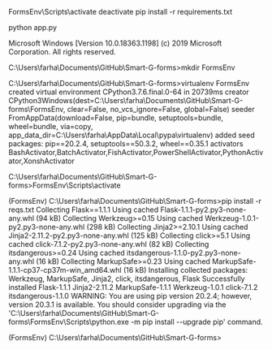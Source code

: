FormsEnv\Scripts\activate
deactivate
pip install -r requirements.txt

python app.py


Microsoft Windows [Version 10.0.18363.1198]
(c) 2019 Microsoft Corporation. All rights reserved.

C:\Users\farha\Documents\GitHub\Smart-G-forms>mkdir FormsEnv

C:\Users\farha\Documents\GitHub\Smart-G-forms>virtualenv FormsEnv
created virtual environment CPython3.7.6.final.0-64 in 20739ms
  creator CPython3Windows(dest=C:\Users\farha\Documents\GitHub\Smart-G-forms\FormsEnv, clear=False, no_vcs_ignore=False, global=False)
  seeder FromAppData(download=False, pip=bundle, setuptools=bundle, wheel=bundle, via=copy, app_data_dir=C:\Users\farha\AppData\Local\pypa\virtualenv)
    added seed packages: pip==20.2.4, setuptools==50.3.2, wheel==0.35.1
  activators BashActivator,BatchActivator,FishActivator,PowerShellActivator,PythonActivator,XonshActivator

C:\Users\farha\Documents\GitHub\Smart-G-forms>FormsEnv\Scripts\activate

(FormsEnv) C:\Users\farha\Documents\GitHub\Smart-G-forms>pip install -r reqs.txt
Collecting Flask==1.1.1
  Using cached Flask-1.1.1-py2.py3-none-any.whl (94 kB)
Collecting Werkzeug>=0.15
  Using cached Werkzeug-1.0.1-py2.py3-none-any.whl (298 kB)
Collecting Jinja2>=2.10.1
  Using cached Jinja2-2.11.2-py2.py3-none-any.whl (125 kB)
Collecting click>=5.1
  Using cached click-7.1.2-py2.py3-none-any.whl (82 kB)
Collecting itsdangerous>=0.24
  Using cached itsdangerous-1.1.0-py2.py3-none-any.whl (16 kB)
Collecting MarkupSafe>=0.23
  Using cached MarkupSafe-1.1.1-cp37-cp37m-win_amd64.whl (16 kB)
Installing collected packages: Werkzeug, MarkupSafe, Jinja2, click, itsdangerous, Flask
Successfully installed Flask-1.1.1 Jinja2-2.11.2 MarkupSafe-1.1.1 Werkzeug-1.0.1 click-7.1.2 itsdangerous-1.1.0
WARNING: You are using pip version 20.2.4; however, version 20.3.1 is available.
You should consider upgrading via the 'C:\Users\farha\Documents\GitHub\Smart-G-forms\FormsEnv\Scripts\python.exe -m pip install --upgrade pip' command.

(FormsEnv) C:\Users\farha\Documents\GitHub\Smart-G-forms>